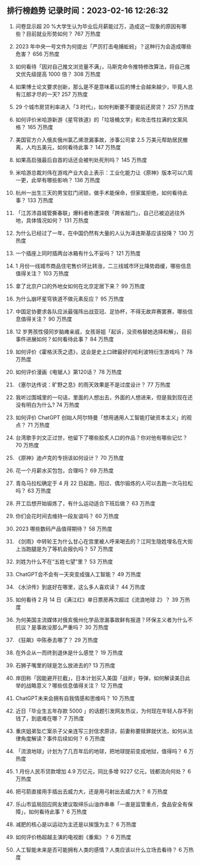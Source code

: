 
## 排行榜趋势 记录时间：2023-02-16 12:26:32
  
  1. 问卷显示超 20 %大学生认为毕业后月薪能过万，造成这一现象的原因有哪些？目前就业形势如何？ 767 万热度
    
  2. 2023 年中央一号文件为何提出「严厉打击电捕蚯蚓」？这种行为会造成哪些危害？ 656 万热度
    
  3. 如何看待「因对自己推文浏览量不满」，马斯克命令推特修改算法，将自己推文优先级提高 1000 倍？ 308 万热度
    
  4. 如果博士论文要求创新，那么是不是意味着以后的博士会越来越少，毕竟人总有江郎才尽的一天? 257 万热度
    
  5. 29 个城市房贷利率进入「3 时代」，如何判断要不要提前还房贷？ 257 万热度
    
  6. 如何评价米哈游新游《星穹铁道》的「垃圾桶文学」和攻击性拉满的文案风格？ 165 万热度
    
  7. 美国官方介入俄亥俄州氯乙烯泄漏事故，涉事公司拿 2.5 万美元帮助居民撤离，人均五美元，如何看待此事？ 147 万热度
    
  8. 如果高启强最后自首的话还会被判处死刑吗？ 145 万热度
    
  9. 米哈游总裁刘伟在游戏产业大会上表示：工业化能力让《原神》版本可以六周一更，此举有哪些影响？ 136 万热度
    
  10. 杭州一出生三天的男宝肛门闭锁，做手术能保命，但家属拒绝，如何看待此事？ 133 万热度
    
  11. 「江苏沛县城管撕春联」爆料者称遭深夜「跨省敲门」，自己已被迫逃往外地，具体情况如何？ 131 万热度
    
  12. 为什么已经过了一年，在中国仍然有大量的人认为泽连斯基应该投降？ 130 万热度
    
  13. 一个插座上同时插两台冰箱有什么不妥吗？ 121 万热度
    
  14. 1 月份一线城市商品住宅售价环比转涨，二三线城市环比降势趋缓，哪些信息值得关注？ 103 万热度
    
  15. 拿了北京户口的外地女如何在北京定居下来？ 99 万热度
    
  16. 为什么崩坏星穹铁道不做元素反应？ 95 万热度
    
  17. 中国足协要求各队应派最强阵出战亚冠、足协杯，不得无故弃赛罢赛，哪些信息值得关注？ 90 万热度
    
  18. 12 岁男孩性侵同岁脑瘫亲戚，女孩哥姐「起诉，没资格替她选择和解」，目前事件进展如何？如何看待此事？ 84 万热度
    
  19. 如何评价《霍格沃茨之遗》，这会是史上口碑最好的哈利波特衍生游戏吗？ 78 万热度
    
  20. 如何评价漫画《电锯人》第120话？ 78 万热度
    
  21. 《塞尔达传说：旷野之息》的雨天效果是不是过度设计？ 77 万热度
    
  22. 我听过围城里的一句话，里面的人想出去，外面的人想进来，但是我到现在还没有明白为什么? 74 万热度
    
  23. 如何评价 ChatGPT 创始人阿尔特曼「想用通用人工智能打破资本主义」的观点？ 71 万热度
    
  24. 台湾歌手刘文正过世，他留下了哪些脍炙人口的作品？你对他有哪些记忆？ 70 万热度
    
  25. 《原神》迪卢克的专拐该如何设计？ 70 万热度
    
  26. 花一个月薪水买包包，合理吗？ 69 万热度
    
  27. 青岛马拉松确定于 4 月 22 日起跑，阳过、偶尔锻炼的人可以去跑一次马拉松吗？ 63 万热度
    
  28. 开工后想开始锻炼了，有什么运动适合下班后做？ 63 万热度
    
  29. 你们会花时间去维持一段友谊吗？ 60 万热度
    
  30. 2023 哪些数码产品值得期待？ 58 万热度
    
  31. 《剑雨》中转轮王为什么甘心在宫里被人呼来喝去的？江阿生隐姓埋名在大街上当跑腿是为了等机会报仇吗？ 57 万热度
    
  32. 刘姓为什么不在“五姓七望”里？ 53 万热度
    
  33. ChatGPT会不会有一天突变成强人工智能？ 49 万热度
    
  34. 《水浒传》到底好在哪里，这么多人喜欢读？ 44 万热度
    
  35. 如何看待 2 月 14 日《满江红》单日票房再次超过《流浪地球 2》？ 39 万热度
    
  36. 为何美国主流媒体对俄亥俄州化学品泄漏事故鲜有报道？环保主义者为什么不抗议？是事故没那么严重吗？ 30 万热度
    
  37. 《狂飙》中陈泰去哪了？ 29 万热度
    
  38. 在外企从一而终到退休是什么感觉？ 19 万热度
    
  39. 石狮子嘴里的球是怎么放进去的? 13 万热度
    
  40. 岸田称「因能避开拦截」，日本计划买入美国「战斧」导弹，如何解读美日此举的战略意义？哪些信息值得关注？ 12 万热度
    
  41. ChatGPT未来会拥有自我情感和思维吗？ 10 万热度
    
  42. 近日「毕业生五年存款 5000 」的话题引发网友热议，为何现在年轻人存不到钱了，到底难在哪？ 7 万热度
    
  43. 重庆姐弟坠亡案杀子父亲连写三封信求原谅，前妻称要赎罪就伏法，如何从法律角度解读？事件后续如何？ 6 万热度
    
  44. 「流浪地球」计划为了几百年后的地球，把地球提前变成地狱，值得吗？ 6 万热度
    
  45. 1 月份人民币贷款增加 4.9 万亿元，同比多增 9227 亿元，钱都流向何处？ 6 万热度
    
  46. 把弓箭直接用手插出去威力大，还是用弓射出去威力大？ 6 万热度
    
  47. 乐山市监局回应网友建议取缔乐山油炸串串「一直是监管重点，食品安全有保障」，如何看待此事？ 6 万热度
    
  48. 减肥的核心是以运动为主还是以挨饿为主？ 6 万热度
    
  49. 如何评价杨超越主演的电视剧《重紫》？ 6 万热度
    
  50. 人工智能未来是否可能拥有人类的感情？人类应该以什么立场去看待？ 6 万热度
    